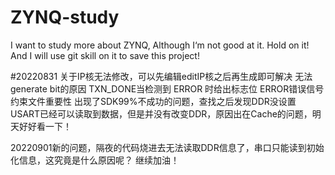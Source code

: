 # ZYNQ-study
I want to study more about ZYNQ, Although I‘m not good at it. Hold on it! And I will use git skill on it to save this project!

#20220831
关于IP核无法修改，可以先编辑editIP核之后再生成即可解决
无法generate bit的原因
TXN_DONE当检测到 ERROR 时给出标志位
ERROR错误信号
约束文件重要性
出现了SDK99%不成功的问题，查找之后发现DDR没设置
USART已经可以读取到数据，但是并没有改变DDR，原因出在Cache的问题，明天好好看一下！

20220901新的问题，隔夜的代码烧进去无法读取DDR信息了，串口只能读到初始化信息，这究竟是什么原因呢？
继续加油！